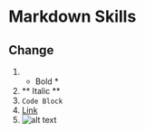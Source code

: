 # Markdown Skills #
## Change ##

1. * Bold *
2. ** Italic **
3. ``` Code Block ```
4. [Link](http://www.link.com)
5. ![alt text](http://imgur.com/a/b777x)
